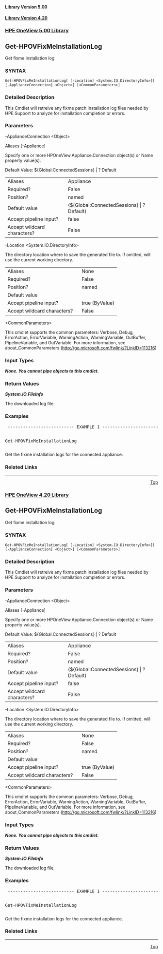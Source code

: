 ﻿<a name="top"></a>
 <h4><a href="#5.00">Library Version 5.00</a></h4>
 <h4><a href="#4.20">Library Version 4.20</a></h4>
 <a name="5.00"></a>

### <u>HPE OneView 5.00 Library</u>

## Get-HPOVFixMeInstallationLog
<p>
Get fixme installation log

### SYNTAX
<p>
<pre><code>Get-HPOVFixMeInstallationLog[ [-Location] &lt;System.IO.DirectoryInfo&gt;][ [-ApplianceConnection] &lt;Object&gt;] [&lt;CommonParameters&gt;]</code></pre>

### Detailed Description
<p>
This Cmdlet will retreive any fixme patch installation log files needed by HPE Support to analyze for installation completion or errors.


### Parameters

-ApplianceConnection &lt;Object&gt;<p>
Aliases [-Appliance]

Specify one or more HPOneView.Appliance.Connection object(s) or Name property value(s).

Default Value: ${Global:ConnectedSessions} | ? Default

<table><tbody><tr><td>Aliases</td><td>Appliance</td></tr><tr><td>Required?</td><td>False</td></tr><tr><td>Position?</td><td>named</td></tr><tr><td>Default value</td><td>(${Global:ConnectedSessions} | ? Default)</td></tr><tr><td>Accept pipeline input?</td><td>false</td></tr><tr><td>Accept wildcard characters?&nbsp;&nbsp;&nbsp; </td><td>False</td></tr></tbody></table>

 -Location &lt;System.IO.DirectoryInfo&gt;<p>
The directory location where to save the generated file to.  If omitted, will use the current working directory.

<table><tbody><tr><td>Aliases</td><td>None</td></tr><tr><td>Required?</td><td>False</td></tr><tr><td>Position?</td><td>named</td></tr><tr><td>Default value</td><td></td></tr><tr><td>Accept pipeline input?</td><td>true (ByValue)</td></tr><tr><td>Accept wildcard characters?&nbsp;&nbsp;&nbsp; </td><td>False</td></tr></tbody></table>

 &lt;CommonParameters&gt;

This cmdlet supports the common parameters: Verbose, Debug, ErrorAction, ErrorVariable, WarningAction, WarningVariable, OutBuffer, PipelineVariable, and OutVariable. For more information, see about_CommonParameters (<a href="http://go.microsoft.com/fwlink/?LinkID=113216">http://go.microsoft.com/fwlink/?LinkID=113216</a>)<p>

### Input Types

_**None.  You cannot pipe objects to this cmdlet.**_

 



### Return Values

_**System.IO.FileInfo**_

 

The downloaded log file.



### Examples

<pre> -------------------------- EXAMPLE 1 --------------------------<p>
Get-HPOVFixMeInstallationLog
</pre>
Get the fixme installation logs for the connected appliance.



### Related Links



***
<div align=right><a href="#Top">Top</a></div>
 <a name="4.20"></a>

### <u>HPE OneView 4.20 Library</u>

## Get-HPOVFixMeInstallationLog
<p>
Get fixme installation log

### SYNTAX
<p>
<pre><code>Get-HPOVFixMeInstallationLog[ [-Location] &lt;System.IO.DirectoryInfo&gt;][ [-ApplianceConnection] &lt;Object&gt;] [&lt;CommonParameters&gt;]</code></pre>

### Detailed Description
<p>
This Cmdlet will retreive any fixme patch installation log files needed by HPE Support to analyze for installation completion or errors.


### Parameters

-ApplianceConnection &lt;Object&gt;<p>
Aliases [-Appliance]

Specify one or more HPOneView.Appliance.Connection object(s) or Name property value(s).

Default Value: ${Global:ConnectedSessions} | ? Default

<table><tbody><tr><td>Aliases</td><td>Appliance</td></tr><tr><td>Required?</td><td>False</td></tr><tr><td>Position?</td><td>named</td></tr><tr><td>Default value</td><td>(${Global:ConnectedSessions} | ? Default)</td></tr><tr><td>Accept pipeline input?</td><td>false</td></tr><tr><td>Accept wildcard characters?&nbsp;&nbsp;&nbsp; </td><td>False</td></tr></tbody></table>

 -Location &lt;System.IO.DirectoryInfo&gt;<p>
The directory location where to save the generated file to.  If omitted, will use the current working directory.

<table><tbody><tr><td>Aliases</td><td>None</td></tr><tr><td>Required?</td><td>False</td></tr><tr><td>Position?</td><td>named</td></tr><tr><td>Default value</td><td></td></tr><tr><td>Accept pipeline input?</td><td>true (ByValue)</td></tr><tr><td>Accept wildcard characters?&nbsp;&nbsp;&nbsp; </td><td>False</td></tr></tbody></table>

 &lt;CommonParameters&gt;

This cmdlet supports the common parameters: Verbose, Debug, ErrorAction, ErrorVariable, WarningAction, WarningVariable, OutBuffer, PipelineVariable, and OutVariable. For more information, see about_CommonParameters (<a href="http://go.microsoft.com/fwlink/?LinkID=113216">http://go.microsoft.com/fwlink/?LinkID=113216</a>)<p>

### Input Types

_**None.  You cannot pipe objects to this cmdlet.**_

 



### Return Values

_**System.IO.FileInfo**_

 

The downloaded log file.



### Examples

<pre> -------------------------- EXAMPLE 1 --------------------------<p>
Get-HPOVFixMeInstallationLog
</pre>
Get the fixme installation logs for the connected appliance.



### Related Links



***
<div align=right><a href="#Top">Top</a></div>
